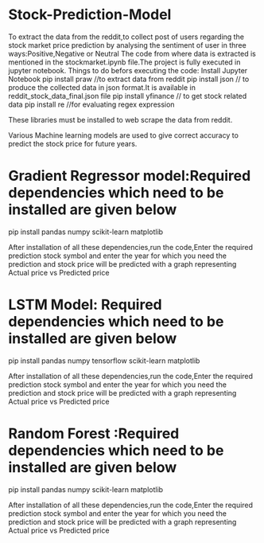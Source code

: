 # Stock-Prediction-Model
To extract the data from the reddit,to collect post of users regarding the stock market price prediction by analysing the sentiment of user in three ways:Positive,Negative or Neutral
The code from where data is extracted is mentioned in the stockmarket.ipynb file.The project is fully executed in jupyter notebook.
Things to do befors executing the code:
 Install Jupyter Notebook
pip install praw //to extract data from reddit
 pip install json // to produce the collected data in json format.It is available in reddit_stock_data_final.json file
 pip install yfinance // to get stock related data
 pip install re //for evaluating regex expression

These libraries must be installed to web scrape the data from reddit.

Various Machine learning models are used to give correct accuracy to predict the stock price for future years.
# Gradient Regressor model:Required dependencies which need to be installed are given below
pip install pandas numpy scikit-learn matplotlib 

After installation of all these dependencies,run the code,Enter the required prediction stock symbol and enter the year for which you need the prediction and stock price will be predicted with a graph representing Actual price vs Predicted price

# LSTM Model: Required dependencies which need to be installed are given below
 pip install pandas numpy tensorflow scikit-learn matplotlib

After installation of all these dependencies,run the code,Enter the required prediction stock symbol and enter the year for which you need the prediction and stock price will be predicted with a graph representing Actual price vs Predicted price

#  Random Forest :Required dependencies which need to be installed are given below

 pip install pandas numpy scikit-learn matplotlib
 
After installation of all these dependencies,run the code,Enter the required prediction stock symbol and enter the year for which you need the prediction and stock price will be predicted with a graph representing Actual price vs Predicted price

